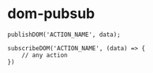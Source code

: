 dom-pubsub
===
```
publishDOM('ACTION_NAME', data);

subscribeDOM('ACTION_NAME', (data) => {
    // any action
})
```
